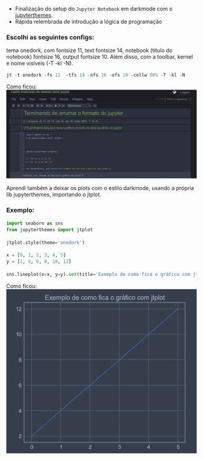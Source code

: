 - Finalização do setup do ```Jupyter Notebook``` em darkmode com o [jupyterthemes](https://github.com/dunovank/jupyter-themes).
- Rápida relembrada de introdução a lógica de programação

### Escolhi as seguintes configs:

tema onedork, com fontsize 11, text fontsize 14, notebook (titulo do notebook) fontsize 16, output fontsize 10.
Além disso, com a toolbar, kernel e nome visíveis (-T -kl -N).
~~~python
jt -t onedork -fs 11  -tfs 14 -nfs 16 -ofs 10 -cellw 88% -T -kl -N
~~~

Como ficou:
<br>
![configuração onedork](https://raw.githubusercontent.com/gustavo-rossin/Data_Science_Academy/main/Python_in_Data_Analysis/Capitulos/Cap03/exemplo_config_onedork.png)

Aprendi também a deixar os plots com o estilo darkmode, usando a própria lib jupyterthemes, importando o jtplot.

### Exemplo:
~~~python
import seaborn as sns
from jupyterthemes import jtplot

jtplot.style(theme='onedork')

x = [0, 1, 2, 3, 4, 5]
y = [2, 4, 6, 8, 10, 12]

sns.lineplot(x=x, y=y).set(title='Exemplo de como fica o gráfico com jtplot')
~~~

Como ficou:
<br>
![exemplo com jtplot no darkmode](https://raw.githubusercontent.com/gustavo-rossin/Data_Science_Academy/main/Python_in_Data_Analysis/Capitulos/Cap03/exemplo_grafico_jtplot.png)
